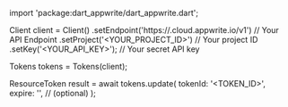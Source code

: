 import 'package:dart_appwrite/dart_appwrite.dart';

Client client = Client()
    .setEndpoint('https://<REGION>.cloud.appwrite.io/v1') // Your API Endpoint
    .setProject('<YOUR_PROJECT_ID>') // Your project ID
    .setKey('<YOUR_API_KEY>'); // Your secret API key

Tokens tokens = Tokens(client);

ResourceToken result = await tokens.update(
    tokenId: '<TOKEN_ID>',
    expire: '', // (optional)
);

